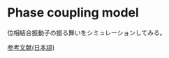 # Phase coupling model

位相結合振動子の振る舞いをシミュレーションしてみる。

[参考文献(日本語)](https://www.kurims.kyoto-u.ac.jp/~kyodo/kokyuroku/contents/pdf/1827-07.pdf)
